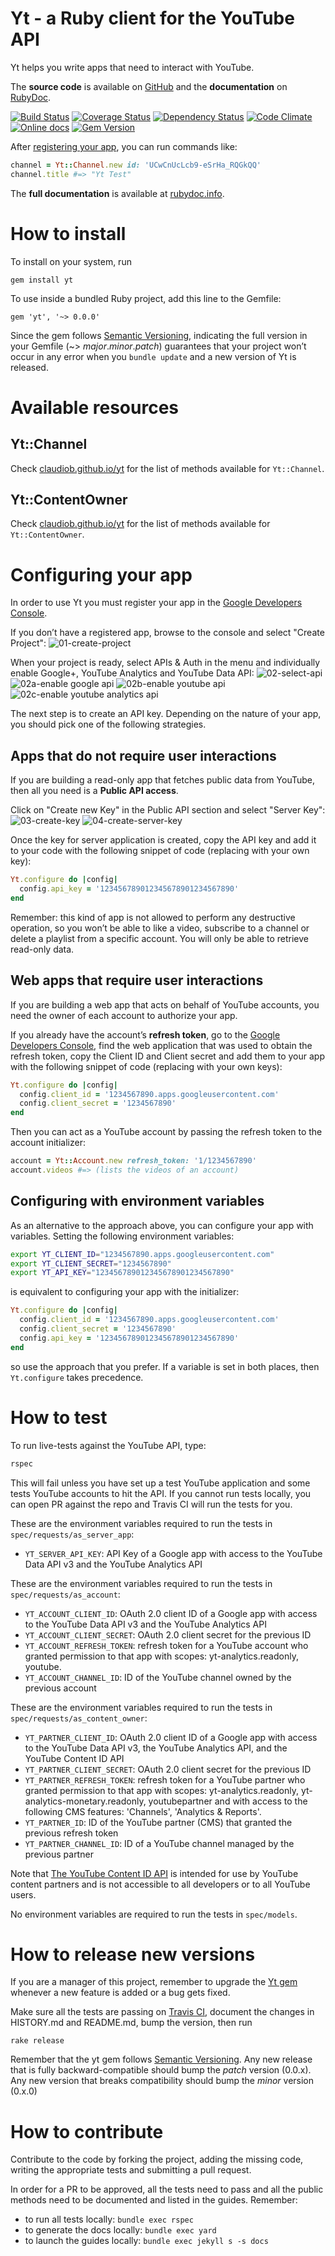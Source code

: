Yt - a Ruby client for the YouTube API
======================================================

Yt helps you write apps that need to interact with YouTube.

The **source code** is available on [GitHub](https://github.com/claudiob/yt) and the **documentation** on [RubyDoc](http://www.rubydoc.info/gems/yt/frames).

[![Build Status](http://img.shields.io/travis/claudiob/yt/master.svg)](https://travis-ci.org/claudiob/yt)
[![Coverage Status](http://img.shields.io/coveralls/claudiob/yt/master.svg)](https://coveralls.io/r/claudiob/yt)
[![Dependency Status](http://img.shields.io/gemnasium/claudiob/yt.svg)](https://gemnasium.com/claudiob/yt)
[![Code Climate](http://img.shields.io/codeclimate/github/claudiob/yt.svg)](https://codeclimate.com/github/claudiob/yt)
[![Online docs](http://img.shields.io/badge/docs-✓-green.svg)](http://www.rubydoc.info/gems/yt/frames)
[![Gem Version](http://img.shields.io/gem/v/yt.svg)](http://rubygems.org/gems/yt)

After [registering your app](#configuring-your-app), you can run commands like:

```ruby
channel = Yt::Channel.new id: 'UCwCnUcLcb9-eSrHa_RQGkQQ'
channel.title #=> "Yt Test"
```

The **full documentation** is available at [rubydoc.info](http://www.rubydoc.info/gems/yt/frames).

How to install
==============

To install on your system, run

    gem install yt

To use inside a bundled Ruby project, add this line to the Gemfile:

    gem 'yt', '~> 0.0.0'

Since the gem follows [Semantic Versioning](http://semver.org),
indicating the full version in your Gemfile (~> *major*.*minor*.*patch*)
guarantees that your project won’t occur in any error when you `bundle update`
and a new version of Yt is released.

Available resources
===================

Yt::Channel
-----------

Check [claudiob.github.io/yt](http://claudiob.github.io/yt/channels.html) for the list of methods available for `Yt::Channel`.

Yt::ContentOwner
----------------

Check [claudiob.github.io/yt](http://claudiob.github.io/yt/content_owners.html) for the list of methods available for `Yt::ContentOwner`.


Configuring your app
====================

In order to use Yt you must register your app in the [Google Developers Console](https://console.developers.google.com).

If you don’t have a registered app, browse to the console and select "Create Project":
![01-create-project](https://cloud.githubusercontent.com/assets/7408595/3373043/4224c894-fbb0-11e3-9f8a-4d96bddce136.png)

When your project is ready, select APIs & Auth in the menu and individually enable Google+, YouTube Analytics and YouTube Data API:
![02-select-api](https://cloud.githubusercontent.com/assets/4453997/8442701/5d0f77f4-1f35-11e5-93d8-07d4459186b5.png)
![02a-enable google api](https://cloud.githubusercontent.com/assets/4453997/8442306/0f714cb8-1f33-11e5-99b3-f17a4b1230fe.png)
![02b-enable youtube api](https://cloud.githubusercontent.com/assets/4453997/8442304/0f6fd0e0-1f33-11e5-981a-acf90ccd7409.png)
![02c-enable youtube analytics api](https://cloud.githubusercontent.com/assets/4453997/8442305/0f71240e-1f33-11e5-9b60-4ecea02da9be.png)

The next step is to create an API key. Depending on the nature of your app, you should pick one of the following strategies.

Apps that do not require user interactions
------------------------------------------

If you are building a read-only app that fetches public data from YouTube, then
all you need is a **Public API access**.

Click on "Create new Key" in the Public API section and select "Server Key":
![03-create-key](https://cloud.githubusercontent.com/assets/7408595/3373045/42258fcc-fbb0-11e3-821c-699c8a3ce7bc.png)
![04-create-server-key](https://cloud.githubusercontent.com/assets/7408595/3373044/42251db2-fbb0-11e3-93f9-8f06f8390b4e.png)

Once the key for server application is created, copy the API key and add it
to your code with the following snippet of code (replacing with your own key):

```ruby
Yt.configure do |config|
  config.api_key = '123456789012345678901234567890'
end
```

Remember: this kind of app is not allowed to perform any destructive operation,
so you won’t be able to like a video, subscribe to a channel or delete a
playlist from a specific account. You will only be able to retrieve read-only
data.

Web apps that require user interactions
---------------------------------------

If you are building a web app that acts on behalf of YouTube accounts, you need
the owner of each account to authorize your app.

If you already have the account’s **refresh token**, go to the
[Google Developers Console](https://console.developers.google.com),
find the web application that was used to obtain the refresh token, copy the
Client ID and Client secret and add them to your app with the following snippet
of code (replacing with your own keys):

```ruby
Yt.configure do |config|
  config.client_id = '1234567890.apps.googleusercontent.com'
  config.client_secret = '1234567890'
end
```
Then you can act as a YouTube account by passing the refresh token to the
account initializer:

```ruby
account = Yt::Account.new refresh_token: '1/1234567890'
account.videos #=> (lists the videos of an account)
```

Configuring with environment variables
--------------------------------------

As an alternative to the approach above, you can configure your app with
variables. Setting the following environment variables:

```bash
export YT_CLIENT_ID="1234567890.apps.googleusercontent.com"
export YT_CLIENT_SECRET="1234567890"
export YT_API_KEY="123456789012345678901234567890"
```

is equivalent to configuring your app with the initializer:

```ruby
Yt.configure do |config|
  config.client_id = '1234567890.apps.googleusercontent.com'
  config.client_secret = '1234567890'
  config.api_key = '123456789012345678901234567890'
end
```

so use the approach that you prefer.
If a variable is set in both places, then `Yt.configure` takes precedence.


How to test
===========

To run live-tests against the YouTube API, type:

```bash
rspec
```

This will fail unless you have set up a test YouTube application and some
tests YouTube accounts to hit the API. If you cannot run tests locally, you
can open PR against the repo and Travis CI will run the tests for you.

These are the environment variables required to run the tests in `spec/requests/as_server_app`:

- `YT_SERVER_API_KEY`: API Key of a Google app with access to the YouTube Data API v3 and the YouTube Analytics API

These are the environment variables required to run the tests in `spec/requests/as_account`:

- `YT_ACCOUNT_CLIENT_ID`: OAuth 2.0 client ID of a Google app with access to the YouTube Data API v3 and the YouTube Analytics API
- `YT_ACCOUNT_CLIENT_SECRET`: OAuth 2.0 client secret for the previous ID
- `YT_ACCOUNT_REFRESH_TOKEN`: refresh token for a YouTube account who granted permission to that app with scopes: yt-analytics.readonly, youtube.
- `YT_ACCOUNT_CHANNEL_ID`: ID of the YouTube channel owned by the previous account

These are the environment variables required to run the tests in `spec/requests/as_content_owner`:

- `YT_PARTNER_CLIENT_ID`: OAuth 2.0 client ID of a Google app with access to the YouTube Data API v3, the YouTube Analytics API, and the YouTube Content ID API
- `YT_PARTNER_CLIENT_SECRET`: OAuth 2.0 client secret for the previous ID
- `YT_PARTNER_REFRESH_TOKEN`: refresh token for a YouTube partner who granted permission to that app with scopes: yt-analytics.readonly, yt-analytics-monetary.readonly, youtubepartner and with access to the following CMS features: 'Channels', 'Analytics & Reports'.
- `YT_PARTNER_ID`: ID of the YouTube partner (CMS) that granted the previous refresh token
- `YT_PARTNER_CHANNEL_ID`: ID of a YouTube channel managed by the previous partner

Note that [The YouTube Content ID API](https://developers.google.com/apps-script/advanced/youtube-content-id) is intended for use by YouTube content partners and is not accessible to all developers or to all YouTube users.

No environment variables are required to run the tests in `spec/models`.


How to release new versions
===========================

If you are a manager of this project, remember to upgrade the [Yt gem](http://rubygems.org/gems/yt)
whenever a new feature is added or a bug gets fixed.

Make sure all the tests are passing on [Travis CI](https://travis-ci.org/claudiob/yt),
document the changes in HISTORY.md and README.md, bump the version, then run

    rake release

Remember that the yt gem follows [Semantic Versioning](http://semver.org).
Any new release that is fully backward-compatible should bump the *patch* version (0.0.x).
Any new version that breaks compatibility should bump the *minor* version (0.x.0)

How to contribute
=================

Contribute to the code by forking the project, adding the missing code,
writing the appropriate tests and submitting a pull request.

In order for a PR to be approved, all the tests need to pass and all the public
methods need to be documented and listed in the guides. Remember:

- to run all tests locally: `bundle exec rspec`
- to generate the docs locally: `bundle exec yard`
- to launch the guides locally: `bundle exec jekyll s -s docs`

